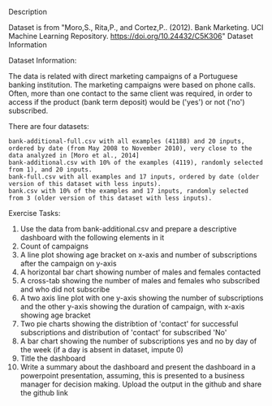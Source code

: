 Description

Dataset is from "Moro,S., Rita,P., and Cortez,P.. (2012). Bank Marketing. UCI Machine Learning Repository. https://doi.org/10.24432/C5K306" Dataset Information

Dataset Information:

The data is related with direct marketing campaigns of a Portuguese banking institution. The marketing campaigns were based on phone calls. Often, more than one contact to the same client was required, in order to access if the product (bank term deposit) would be ('yes') or not ('no') subscribed.

There are four datasets:

    bank-additional-full.csv with all examples (41188) and 20 inputs, ordered by date (from May 2008 to November 2010), very close to the data analyzed in [Moro et al., 2014]
    bank-additional.csv with 10% of the examples (4119), randomly selected from 1), and 20 inputs.
    bank-full.csv with all examples and 17 inputs, ordered by date (older version of this dataset with less inputs).
    bank.csv with 10% of the examples and 17 inputs, randomly selected from 3 (older version of this dataset with less inputs).

Exercise Tasks:
1. Use the data from bank-additional.csv and prepare a descriptive dashboard with the following elements in it
2. Count of campaigns
3. A line plot showing age bracket on x-axis and number of subscriptions after the campaign on y-axis
4. A horizontal bar chart showing number of males and females contacted
5. A cross-tab showing the number of males and females who subscribed and who did not subscribe
6. A two axis line plot with one y-axis showing the number of subscriptions and the other y-axis showing the duration of campaign, with x-axis showing age bracket
7. Two pie charts showing the distribtion of 'contact' for successful subscriptions and distribution of 'contact' for subscribed 'No'
8. A bar chart showing the number of subscriptions yes and no by day of the week (if a day is absent in dataset, impute 0)
9. Title the dashboard
10. Write a summary about the dashboard and present the dashboard in a powerpoint presentation, assuming, this is presented to a business manager for decision making. Upload the output in the github and share the github link
